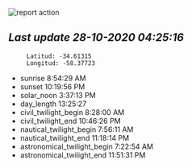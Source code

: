 ![report action](https://github.com/matiasz8/actions-for-reports/workflows/report%20action/badge.svg?branch=develop) 


## *****Last update 28-10-2020 04:25:16*****



		 Latitud: -34.61315
		 Longitud: -58.37723

 - sunrise 	 8:54:29 AM
 - sunset 	 10:19:56 PM
 - solar_noon 	 3:37:13 PM
 - day_length 	 13:25:27
 - civil_twilight_begin 	 8:28:00 AM
 - civil_twilight_end 	 10:46:26 PM
 - nautical_twilight_begin 	 7:56:11 AM
 - nautical_twilight_end 	 11:18:14 PM
 - astronomical_twilight_begin 	 7:22:54 AM
 - astronomical_twilight_end 	 11:51:31 PM
